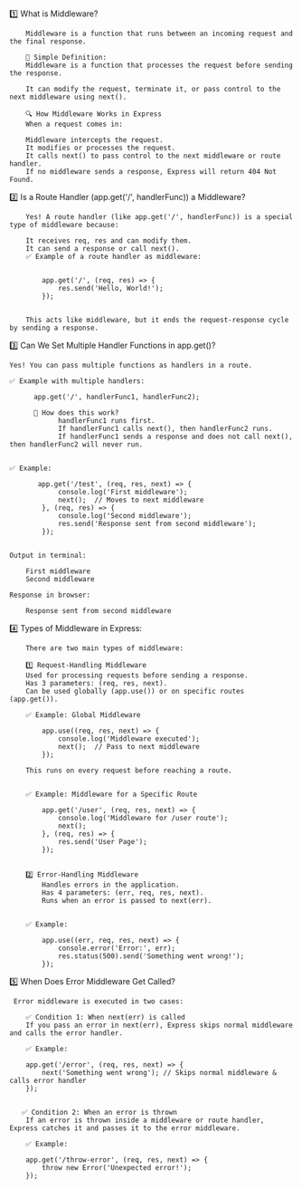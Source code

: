 1️⃣ What is Middleware?

        Middleware is a function that runs between an incoming request and the final response.

        🔹 Simple Definition:
        Middleware is a function that processes the request before sending the response.

        It can modify the request, terminate it, or pass control to the next middleware using next().

        🔍 How Middleware Works in Express
        When a request comes in:

        Middleware intercepts the request.
        It modifies or processes the request.
        It calls next() to pass control to the next middleware or route handler.
        If no middleware sends a response, Express will return 404 Not Found.


2️⃣ Is a Route Handler (app.get('/', handlerFunc)) a Middleware?

        Yes! A route handler (like app.get('/', handlerFunc)) is a special type of middleware because:

        It receives req, res and can modify them.
        It can send a response or call next().
        ✅ Example of a route handler as middleware:


            app.get('/', (req, res) => {
                res.send('Hello, World!');
            });


        This acts like middleware, but it ends the request-response cycle by sending a response.


3️⃣ Can We Set Multiple Handler Functions in app.get()?

    Yes! You can pass multiple functions as handlers in a route.

    ✅ Example with multiple handlers:

          app.get('/', handlerFunc1, handlerFunc2);

          🔹 How does this work?
                handlerFunc1 runs first.
                If handlerFunc1 calls next(), then handlerFunc2 runs.
                If handlerFunc1 sends a response and does not call next(), then handlerFunc2 will never run.


    ✅ Example:

           app.get('/test', (req, res, next) => {
                console.log('First middleware');
                next();  // Moves to next middleware
            }, (req, res) => {
                console.log('Second middleware');
                res.send('Response sent from second middleware');
            });


    Output in terminal:

        First middleware
        Second middleware

    Response in browser:

        Response sent from second middleware



4️⃣ Types of Middleware in Express:

        There are two main types of middleware:

        1️⃣ Request-Handling Middleware
        Used for processing requests before sending a response.
        Has 3 parameters: (req, res, next).
        Can be used globally (app.use()) or on specific routes (app.get()).

        ✅ Example: Global Middleware

            app.use((req, res, next) => {
                console.log('Middleware executed');
                next();  // Pass to next middleware
            });

        This runs on every request before reaching a route.


        ✅ Example: Middleware for a Specific Route

            app.get('/user', (req, res, next) => {
                console.log('Middleware for /user route');
                next();
            }, (req, res) => {
                res.send('User Page');
            });


        2️⃣ Error-Handling Middleware
            Handles errors in the application.
            Has 4 parameters: (err, req, res, next).
            Runs when an error is passed to next(err).


        ✅ Example:

            app.use((err, req, res, next) => {
                console.error('Error:', err);
                res.status(500).send('Something went wrong!');
            });



5️⃣ When Does Error Middleware Get Called?

     Error middleware is executed in two cases:

        ✅ Condition 1: When next(err) is called
        If you pass an error in next(err), Express skips normal middleware and calls the error handler.

        ✅ Example:

        app.get('/error', (req, res, next) => {
            next('Something went wrong'); // Skips normal middleware & calls error handler
        });


       ✅ Condition 2: When an error is thrown
        If an error is thrown inside a middleware or route handler, Express catches it and passes it to the error middleware.

        ✅ Example:

        app.get('/throw-error', (req, res, next) => {
            throw new Error('Unexpected error!');
        });


